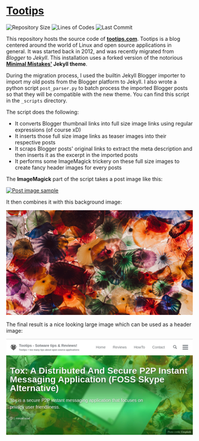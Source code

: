 # [Tootips](https://tootips.com)

![Repository Size](https://img.shields.io/github/repo-size/bbarcesaj125/bbarcesaj125.github.io) ![Lines of Codes](https://img.shields.io/tokei/lines/github/bbarcesaj125/bbarcesaj125.github.io) ![Last Commit](https://img.shields.io/github/last-commit/bbarcesaj125/bbarcesaj125.github.io)

This repository hosts the source code of **[tootips.com](https://www.tootips.com)**. Tootips is a blog centered around the world of Linux and open source applications in general. It was started back in 2012, and was recently migrated from _Blogger_ to _Jekyll_.
This installation uses a forked version of the notorious **[Minimal Mistakes'](https://github.com/bbarcesaj125/minimal-mistakes) Jekyll theme**.

During the migration process, I used the builtin Jekyll Blogger importer to import my old posts from the Blogger platform to Jekyll.
I also wrote a python script `post_parser.py` to batch process the imported Blogger posts so that they will be compatible with the new theme. You can find this script in the `_scripts` directory.

The script does the following:

- It converts Blogger thumbnail links into full size image links using regular expressions (of course xD)
- It inserts those full size image links as teaser images into their respective posts
- It scraps Blogger posts' original links to extract the meta description and then inserts it as the excerpt in the imported posts
- It performs some ImageMagick trickery on these full size images to create fancy header images for every posts

The **ImageMagick** part of the script takes a post image like this:

[![Post image sample][2]][1]

[1]: https://tootips.com/2015/02/tox-distributed-and-secure-p2p-instant.html
[2]: https://1.bp.blogspot.com/-J9cLdzE7YGo/VPC-7D0t_sI/AAAAAAAACM8/C3KVt1_luhU/s1600/Tox-IM-Tootips.png "post image"

It then combines it with this background image:

[![Background image][4]][3]

[3]: https://tootips.com/2015/02/tox-distributed-and-secure-p2p-instant.html
[4]: /assets/images/background-pattern.webP?raw=true "background image"

The final result is a nice looking large image which can be used as a header image:

[![Header image][6]][5]

[5]: https://tootips.com/2015/02/tox-distributed-and-secure-p2p-instant.html
[6]: /assets/images/post-header-image-example.webP?raw=true "header image"
